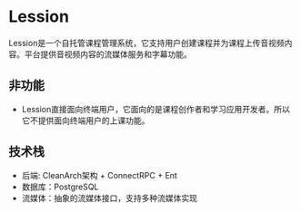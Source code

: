 # Lession

Lession是一个自托管课程管理系统，它支持用户创建课程并为课程上传音视频内容。平台提供音视频内容的流媒体服务和字幕功能。

## 非功能
- Lession直接面向终端用户，它面向的是课程创作者和学习应用开发者。所以它不提供面向终端用户的上课功能。


## 技术栈
- 后端: CleanArch架构 + ConnectRPC + Ent
- 数据库：PostgreSQL
- 流媒体：抽象的流媒体接口，支持多种流媒体实现